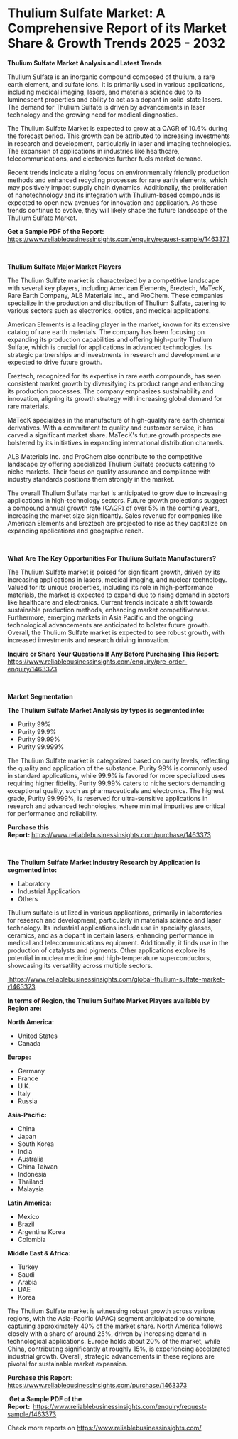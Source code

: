 <p><h1>Thulium Sulfate Market: A Comprehensive Report of its Market Share & Growth Trends 2025 - 2032</h1></p><p><strong>Thulium Sulfate Market Analysis and Latest Trends</strong></p>
<p><p>Thulium Sulfate is an inorganic compound composed of thulium, a rare earth element, and sulfate ions. It is primarily used in various applications, including medical imaging, lasers, and materials science due to its luminescent properties and ability to act as a dopant in solid-state lasers. The demand for Thulium Sulfate is driven by advancements in laser technology and the growing need for medical diagnostics.</p><p>The Thulium Sulfate Market is expected to grow at a CAGR of 10.6% during the forecast period. This growth can be attributed to increasing investments in research and development, particularly in laser and imaging technologies. The expansion of applications in industries like healthcare, telecommunications, and electronics further fuels market demand. </p><p>Recent trends indicate a rising focus on environmentally friendly production methods and enhanced recycling processes for rare earth elements, which may positively impact supply chain dynamics. Additionally, the proliferation of nanotechnology and its integration with Thulium-based compounds is expected to open new avenues for innovation and application. As these trends continue to evolve, they will likely shape the future landscape of the Thulium Sulfate Market.</p></p>
<p><strong>Get a Sample PDF of the Report:&nbsp;</strong> <a href="https://www.reliablebusinessinsights.com/enquiry/request-sample/1463373?utm_campaign=3273&utm_medium=2&utm_source=Github&utm_content=ia&utm_term=01042025&utm_id=thulium-sulfate">https://www.reliablebusinessinsights.com/enquiry/request-sample/1463373</a></p>
<p>&nbsp;</p>
<p><strong>Thulium Sulfate Major Market Players</strong></p>
<p><p>The Thulium Sulfate market is characterized by a competitive landscape with several key players, including American Elements, Ereztech, MaTecK, Rare Earth Company, ALB Materials Inc., and ProChem. These companies specialize in the production and distribution of Thulium Sulfate, catering to various sectors such as electronics, optics, and medical applications.</p><p>American Elements is a leading player in the market, known for its extensive catalog of rare earth materials. The company has been focusing on expanding its production capabilities and offering high-purity Thulium Sulfate, which is crucial for applications in advanced technologies. Its strategic partnerships and investments in research and development are expected to drive future growth.</p><p>Ereztech, recognized for its expertise in rare earth compounds, has seen consistent market growth by diversifying its product range and enhancing its production processes. The company emphasizes sustainability and innovation, aligning its growth strategy with increasing global demand for rare materials.</p><p>MaTecK specializes in the manufacture of high-quality rare earth chemical derivatives. With a commitment to quality and customer service, it has carved a significant market share. MaTecK's future growth prospects are bolstered by its initiatives in expanding international distribution channels.</p><p>ALB Materials Inc. and ProChem also contribute to the competitive landscape by offering specialized Thulium Sulfate products catering to niche markets. Their focus on quality assurance and compliance with industry standards positions them strongly in the market.</p><p>The overall Thulium Sulfate market is anticipated to grow due to increasing applications in high-technology sectors. Future growth projections suggest a compound annual growth rate (CAGR) of over 5% in the coming years, increasing the market size significantly. Sales revenue for companies like American Elements and Ereztech are projected to rise as they capitalize on expanding applications and geographic reach.</p></p>
<p>&nbsp;</p>
<p><strong>What Are The Key Opportunities For Thulium Sulfate Manufacturers?</strong></p>
<p><p>The Thulium Sulfate market is poised for significant growth, driven by its increasing applications in lasers, medical imaging, and nuclear technology. Valued for its unique properties, including its role in high-performance materials, the market is expected to expand due to rising demand in sectors like healthcare and electronics. Current trends indicate a shift towards sustainable production methods, enhancing market competitiveness. Furthermore, emerging markets in Asia Pacific and the ongoing technological advancements are anticipated to bolster future growth. Overall, the Thulium Sulfate market is expected to see robust growth, with increased investments and research driving innovation.</p></p>
<p><strong>Inquire or Share Your Questions If Any Before Purchasing This Report:</strong> <a href="https://www.reliablebusinessinsights.com/enquiry/pre-order-enquiry/1463373?utm_campaign=3273&utm_medium=2&utm_source=Github&utm_content=ia&utm_term=01042025&utm_id=thulium-sulfate">https://www.reliablebusinessinsights.com/enquiry/pre-order-enquiry/1463373</a></p>
<p>&nbsp;</p>
<p><strong>Market Segmentation</strong></p>
<p><strong>The Thulium Sulfate Market Analysis by types is segmented into:</strong></p>
<p><ul><li>Purity 99%</li><li>Purity 99.9%</li><li>Purity 99.99%</li><li>Purity 99.999%</li></ul></p>
<p><p>The Thulium Sulfate market is categorized based on purity levels, reflecting the quality and application of the substance. Purity 99% is commonly used in standard applications, while 99.9% is favored for more specialized uses requiring higher fidelity. Purity 99.99% caters to niche sectors demanding exceptional quality, such as pharmaceuticals and electronics. The highest grade, Purity 99.999%, is reserved for ultra-sensitive applications in research and advanced technologies, where minimal impurities are critical for performance and reliability.</p></p>
<p><strong>Purchase this Report:&nbsp;</strong><a href="https://www.reliablebusinessinsights.com/purchase/1463373?utm_campaign=3273&utm_medium=2&utm_source=Github&utm_content=ia&utm_term=01042025&utm_id=thulium-sulfate">https://www.reliablebusinessinsights.com/purchase/1463373</a></p>
<p>&nbsp;</p>
<p><strong>The Thulium Sulfate Market Industry Research by Application is segmented into:</strong></p>
<p><ul><li>Laboratory</li><li>Industrial Application</li><li>Others</li></ul></p>
<p><p>Thulium sulfate is utilized in various applications, primarily in laboratories for research and development, particularly in materials science and laser technology. Its industrial applications include use in specialty glasses, ceramics, and as a dopant in certain lasers, enhancing performance in medical and telecommunications equipment. Additionally, it finds use in the production of catalysts and pigments. Other applications explore its potential in nuclear medicine and high-temperature superconductors, showcasing its versatility across multiple sectors.</p></p>
<p><a href="https://www.reliablebusinessinsights.com/global-thulium-sulfate-market-r1463373?utm_campaign=3273&utm_medium=2&utm_source=Github&utm_content=ia&utm_term=01042025&utm_id=thulium-sulfate">&nbsp;https://www.reliablebusinessinsights.com/global-thulium-sulfate-market-r1463373</a></p>
<p><strong>In terms of Region, the Thulium Sulfate Market Players available by Region are:</strong></p>
<p>
    <p> <strong> North America: </strong>
        <ul>
            <li>United States</li>
            <li>Canada</li>
        </ul>
        </p> 
    <p> <strong> Europe: </strong>
        <ul>
            <li>Germany</li>
            <li>France</li>
            <li>U.K.</li>
            <li>Italy</li>
            <li>Russia</li>
        </ul>
        </p> 
    <p> <strong> Asia-Pacific: </strong>
        <ul>
            <li>China</li>
            <li>Japan</li>
            <li>South Korea</li>
            <li>India</li>
            <li>Australia</li>
            <li>China Taiwan</li>
            <li>Indonesia</li>
            <li>Thailand</li>
            <li>Malaysia</li>
        </ul>
        </p> 
    <p> <strong> Latin America: </strong>
        <ul>
            <li>Mexico</li>
            <li>Brazil</li>
            <li>Argentina Korea</li>
            <li>Colombia</li>
        </ul>
        </p> 
    <p> <strong> Middle East & Africa: </strong>
        <ul>
            <li>Turkey</li>
            <li>Saudi</li>
            <li>Arabia</li>
            <li>UAE</li>
            <li>Korea</li>
        </ul>
    </p>
    </p>
<p><p>The Thulium Sulfate market is witnessing robust growth across various regions, with the Asia-Pacific (APAC) segment anticipated to dominate, capturing approximately 40% of the market share. North America follows closely with a share of around 25%, driven by increasing demand in technological applications. Europe holds about 20% of the market, while China, contributing significantly at roughly 15%, is experiencing accelerated industrial growth. Overall, strategic advancements in these regions are pivotal for sustainable market expansion.</p></p>
<p><strong>Purchase this Report: </strong><a href="https://www.reliablebusinessinsights.com/purchase/1463373?utm_campaign=3273&utm_medium=2&utm_source=Github&utm_content=ia&utm_term=01042025&utm_id=thulium-sulfate">https://www.reliablebusinessinsights.com/purchase/1463373</a></p>
<p>&nbsp;<strong>Get a Sample PDF of the Report:&nbsp;&nbsp;</strong><a href="https://www.reliablebusinessinsights.com/enquiry/request-sample/1463373?utm_campaign=3273&utm_medium=2&utm_source=Github&utm_content=ia&utm_term=01042025&utm_id=thulium-sulfate">https://www.reliablebusinessinsights.com/enquiry/request-sample/1463373</a></p>
<p><strong></strong></p>
<p>Check more reports on <a href="https://www.reliablebusinessinsights.com/?utm_campaign=3273&utm_medium=2&utm_source=Github&utm_content=ia&utm_term=01042025&utm_id=thulium-sulfate">https://www.reliablebusinessinsights.com/</a></p>